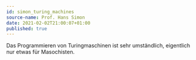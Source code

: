 ```yaml
---
id: simon_turing_machines
source-name: Prof. Hans Simon
date: 2021-02-02T21:00:07+01:00
published: true
---
```


Das Programmieren von Turingmaschinen ist sehr umständlich, eigentlich nur etwas für Masochisten.
